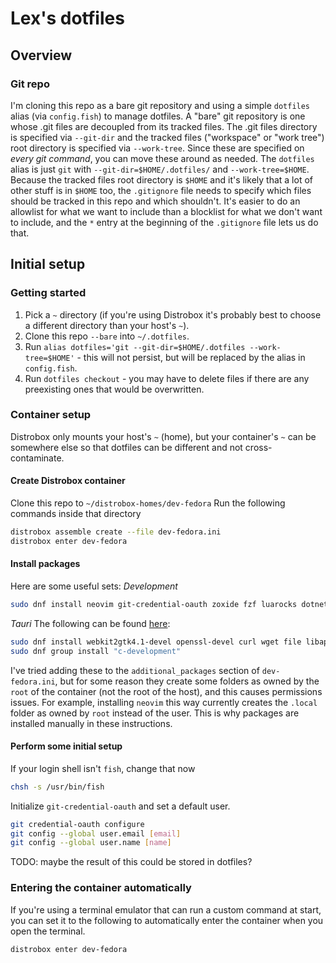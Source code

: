 # Lex's dotfiles

## Overview

### Git repo
I'm cloning this repo as a bare git repository and using a simple `dotfiles` alias (via `config.fish`) to manage dotfiles.
A "bare" git repository is one whose .git files are decoupled from its tracked files. The .git files directory is specified via `--git-dir` and the tracked files ("workspace" or "work tree") root directory is specified via `--work-tree`. Since these are specified on _every git command_, you can move these around as needed.
The `dotfiles` alias is just `git` with `--git-dir=$HOME/.dotfiles/` and `--work-tree=$HOME`.
Because the tracked files root directory is `$HOME` and it's likely that a lot of other stuff is in `$HOME` too, the `.gitignore` file needs to specify which files should be tracked in this repo and which shouldn't. It's easier to do an allowlist for what we want to include than a blocklist for what we don't want to include, and the `*` entry at the beginning of the `.gitignore` file lets us do that.

## Initial setup

### Getting started
1. Pick a `~` directory (if you're using Distrobox it's probably best to choose a different directory than your host's `~`).
2. Clone this repo `--bare` into `~/.dotfiles`.
3. Run `alias dotfiles='git --git-dir=$HOME/.dotfiles --work-tree=$HOME'` - this will not persist, but will be replaced by the alias in `config.fish`.
4. Run `dotfiles checkout` - you may have to delete files if there are any preexisting ones that would be overwritten.

### Container setup
Distrobox only mounts your host's `~` (home), but your container's `~` can be somewhere else so that dotfiles can be different and not cross-contaminate.

#### Create Distrobox container
Clone this repo to `~/distrobox-homes/dev-fedora`
Run the following commands inside that directory
```sh
distrobox assemble create --file dev-fedora.ini
distrobox enter dev-fedora
```

#### Install packages
Here are some useful sets:
_Development_
```sh
sudo dnf install neovim git-credential-oauth zoxide fzf luarocks dotnet-sdk-8.0 rustup pnpm npm
```
_Tauri_
The following can be found [here](https://v2.tauri.app/start/prerequisites):
```sh
sudo dnf install webkit2gtk4.1-devel openssl-devel curl wget file libappindicator-gtk3-devel librsvg2-devel
sudo dnf group install "c-development"
```

I've tried adding these to the `additional_packages` section of `dev-fedora.ini`, but for some reason they create some folders as owned by the `root` of the container (not the root of the host), and this causes permissions issues. For example, installing `neovim` this way currently creates the `.local` folder as owned by `root` instead of the user. This is why packages are installed manually in these instructions.

#### Perform some initial setup
If your login shell isn't `fish`, change that now
```sh
chsh -s /usr/bin/fish
```
Initialize `git-credential-oauth` and set a default user.
```sh
git credential-oauth configure
git config --global user.email [email]
git config --global user.name [name]
```
TODO: maybe the result of this could be stored in dotfiles?

### Entering the container automatically
If you're using a terminal emulator that can run a custom command at start, you can set it to the following to automatically enter the container when you open the terminal.
```
distrobox enter dev-fedora
```

